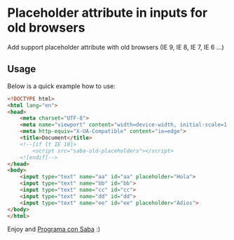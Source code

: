 # Placeholder attribute in inputs for old browsers
Add support placeholder attribute with old browsers (IE 9, IE 8, IE 7, IE 6 ...)

## Usage

Below is a quick example how to use:

```html
<!DOCTYPE html>
<html lang="en">
<head>
    <meta charset="UTF-8">
    <meta name="viewport" content="width=device-width, initial-scale=1.0">
    <meta http-equiv="X-UA-Compatible" content="ie=edge">
    <title>Document</title>
    <!--[if lt IE 10]> 
        <script src="saba-old-placeholders"></script>
    <![endif]-->
</head>
<body>
    <input type="text" name="aa" id="aa" placeholder="Hola">
    <input type="text" name="bb" id="bb">
    <input type="text" name="cc" id="cc">
    <input type="text" name="dd" id="dd">
    <input type="text" name="ee" id="ee" placeholder="Adios">
</body>
</html>
```
Enjoy and [Programa con Saba](https://programaconsaba.com/) :)
